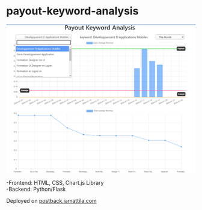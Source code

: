 # payout-keyword-analysis

<img src="dashboard.png">

-Frontend: HTML, CSS, Chart.js Library<br>
-Backend: Python/Flask

Deployed on <a href="https://postback.iamattila.com">postback.iamattila.com</a>
